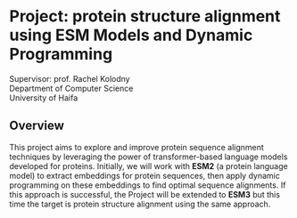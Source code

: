 # Project: protein structure alignment using ESM Models and Dynamic Programming

Supervisor: prof. Rachel Kolodny<br>
Department of Computer Science<br>
University of Haifa

## Overview

This project aims to explore and improve protein sequence alignment techniques by leveraging the power of transformer-based language models developed for proteins. Initially, we will work with **ESM2** (a protein language model) to extract embeddings for protein sequences, then apply dynamic programming on these embeddings to find optimal sequence alignments. If this approach is successful, the Project will be extended to **ESM3** but this time the target is protein structure alignment using the same approach.
